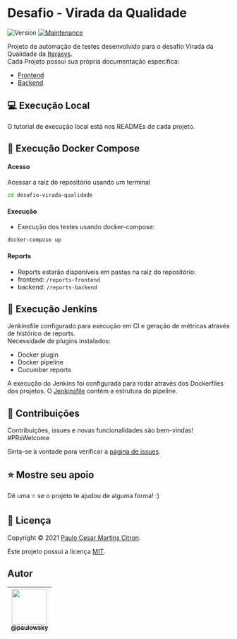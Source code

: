 # Desafio - Virada da Qualidade
![Version](https://img.shields.io/badge/version-1.0-blue.svg?cacheSeconds=2592000)
[![Maintenance](https://img.shields.io/badge/Maintained%3F-yes-green.svg)](https://github.com/paulowsky/desafio-virada-qualidade/graphs/commit-activity)

Projeto de automação de testes desenvolvido para o desafio Virada da Qualidade da [Iterasys](https://iterasys.com.br/).\
Cada Projeto possui sua própria documentação específica:
- [Frontend](https://github.com/paulowsky/desafio-virada-qualidade/tree/main/frontend#readme)
- [Backend](https://github.com/paulowsky/desafio-virada-qualidade/tree/main/backend#readme)

## 💻 Execução Local
O tutorial de execução local está nos READMEs de cada projeto.
## 🐳 Execução Docker Compose
#### Acesso
Acessar a raiz do repositório usando um terminal
```sh
cd desafio-virada-qualidade
```
#### Execução
- Execução dos testes usando docker-compose:
```sh
docker-compose up
```
#### Reports
- Reports estarão disponíveis em pastas na raiz do repositório:
- frontend: `/reports-frontend`
- backend: `/reports-backend`
## 🤵 Execução Jenkins
Jenkinsfile configurado para execução em CI e geração de métricas através de histórico de reports.\
Necessidade de plugins instalados:
- Docker plugin
- Docker pipeline
- Cucumber reports

A execução do Jenkins foi configurada para rodar através dos Dockerfiles dos projetos. O [Jenkinsfile](https://github.com/paulowsky/desafio-virada-qualidade/blob/main/Jenkinsfile) contém a estrutura do pipeline.

## 🤝 Contribuições

Contribuições, issues e novas funcionalidades são bem-vindas!\
#PRsWelcome

Sinta-se à vontade para verificar a [página de issues](https://github.com/paulowsky/desafio-virada-qualidade/issues). 

## ⭐️ Mostre seu apoio

Dê uma ⭐️ se o projeto te ajudou de alguma forma! :)

## 📝 Licença

Copyright © 2021 [Paulo Cesar Martins Citron](https://github.com/paulowsky).

Este projeto possui a licença [MIT](https://github.com/paulowsky/desafio-virada-qualidade/blob/main/LICENSE).

## Autor
| [<img src="https://github.com/paulowsky.png?size=80" width=80><br><sub>@paulowsky</sub>](https://github.com/paulowsky) |
| :---: |
